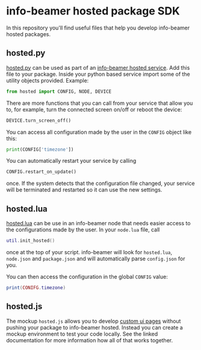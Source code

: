 # info-beamer hosted package SDK

In this repository you'll find useful files that help
you develop info-beamer hosted packages.

## hosted.py

[hosted.py](hosted.py) can be used as part of an
[info-beamer hosted service](https://info-beamer.com/doc/package-services).
Add this file to your package. Inside your python
based service import some of the utility objects
provided. Example:

```python
from hosted import CONFIG, NODE, DEVICE
```

There are more functions that you can call from your
service that allow you to, for example, turn the
connected screen on/off or reboot the device:

```python
DEVICE.turn_screen_off()
```

You can access all configuration made by the user
in the `CONFIG` object like this:

```python
print(CONFIG['timezone'])
```

You can automatically restart your service by calling

```python
CONFIG.restart_on_update()
```

once. If the system detects that the configuration
file changed, your service will be terminated and
restarted so it can use the new settings.

## hosted.lua

[hosted.lua](hosted.lua) can be use in an info-beamer
node that needs easier access to the configurations
made by the user. In your `node.lua` file, call

```lua
util.init_hosted()
```

once at the top of your script. info-beamer will
look for `hosted.lua`, `node.json` and `package.json`
and will automatically parse `config.json` for you.

You can then access the configuration in the global
`CONFIG` value:

```lua
print(CONIFG.timezone)
```

## hosted.js

The mockup `hosted.js` allows you to develop
[custom ui pages](https://info-beamer.com/doc/package-reference#customconfigurationinterface)
without pushing your package to info-beamer hosted.
Instead you can create a mockup environment to test
your code locally. See the linked documentation for
more information how all of that works together.
